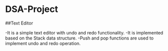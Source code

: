 # DSA-Project

##Text Editor

-It is a simple text editor with undo and redo functionality.
-It is implemented based on the Stack data structure.
-Push and pop functions are used to implement undo and redo operation.
